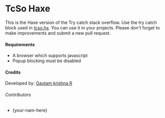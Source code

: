 # TcSo Haxe
This is the Haxe version of the Try catch stack overflow. Use the try catch block used in [tcso.hx](tcso.hx). You can use it in your projects. Please don't forget to make  improvements and submit a new pull request.

#### Requirements
* A browser which supports javascript
* Popup blocking must be disabled

#### Credits
Developed by: [Gautam krishna R](https://github.com/gautamkrishnar/)

###### Contributors
* {your-nam-here}

